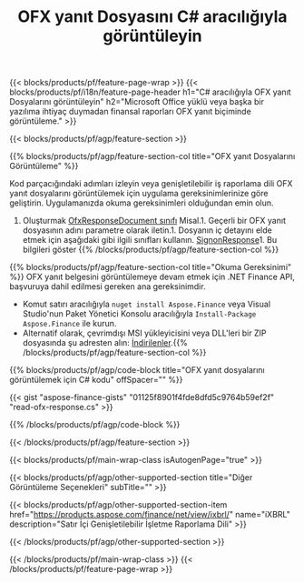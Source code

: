 ﻿---
title: OFX yanıt Dosyasını C# aracılığıyla görüntüleyin
description: OFX yanıt dosyası görüntüleme için örnek kod. .NET tabanlı uygulamalarda toplu OFX yanıt dosyalarını görüntülemek için API örnek kodunu kullanın. 
url: /tr/net/view/ofx-response/
family: finance
platformtag: net
feature: view
informat: OFX response
outformat: 
otherformats: 
---
{{< blocks/products/pf/feature-page-wrap >}}
{{< blocks/products/pf/i18n/feature-page-header h1="C# aracılığıyla OFX yanıt Dosyalarını görüntüleyin" h2="Microsoft Office yüklü veya başka bir yazılıma ihtiyaç duymadan finansal raporları OFX yanıt biçiminde görüntüleme." >}}

{{< blocks/products/pf/agp/feature-section >}}

{{% blocks/products/pf/agp/feature-section-col title="OFX yanıt Dosyalarını Görüntüleme" %}}

Kod parçacığındaki adımları izleyin veya genişletilebilir iş raporlama dili OFX yanıt dosyalarını görüntülemek için uygulama gereksinimlerinize göre geliştirin. Uygulamanızda okuma gereksinimleri olduğundan emin olun.

1. Oluşturmak [OfxResponseDocument sınıfı](https://apireference.aspose.com/finance/net/aspose.finance.ofx/ofxresponsedocument) Misal.1. Geçerli bir OFX yanıt dosyasının adını parametre olarak iletin.1. Dosyanın iç detayını elde etmek için aşağıdaki gibi ilgili sınıfları kullanın. [SignonResponse](https://apireference.aspose.com/finance/net/aspose.finance.ofx.signon/signonresponse)1. Bu bilgileri göster
{{% /blocks/products/pf/agp/feature-section-col %}}

{{% blocks/products/pf/agp/feature-section-col title="Okuma Gereksinimi" %}}
OFX yanıt belgesini görüntülemeye devam etmek için .NET Finance API, başvuruya dahil edilmesi gereken ana gereksinimdir. 
- Komut satırı aracılığıyla ```nuget install Aspose.Finance``` veya Visual Studio'nun Paket Yönetici Konsolu aracılığıyla ```Install-Package Aspose.Finance``` ile kurun.
- Alternatif olarak, çevrimdışı MSI yükleyicisini veya DLL'leri bir ZIP dosyasında şu adresten alın: [İndirilenler](https://downloads.aspose.com/finance/net).{{% /blocks/products/pf/agp/feature-section-col %}}

{{% blocks/products/pf/agp/code-block title="OFX yanıt dosyalarını görüntülemek için C# kodu" offSpacer="" %}}

{{< gist "aspose-finance-gists" "01125f8901f4fde8dfd5c9764b59ef2f" "read-ofx-response.cs" >}}

{{% /blocks/products/pf/agp/code-block %}}

{{< /blocks/products/pf/agp/feature-section >}}

{{< blocks/products/pf/main-wrap-class isAutogenPage="true" >}}

{{< blocks/products/pf/agp/other-supported-section title="Diğer Görüntüleme Seçenekleri" subTitle="" >}}

{{< blocks/products/pf/agp/other-supported-section-item href="https://products.aspose.com/finance/net/view/ixbrl/" name="iXBRL" description="Satır İçi Genişletilebilir İşletme Raporlama Dili" >}}

{{< /blocks/products/pf/agp/other-supported-section >}}

{{< /blocks/products/pf/main-wrap-class >}}
{{< /blocks/products/pf/feature-page-wrap >}}